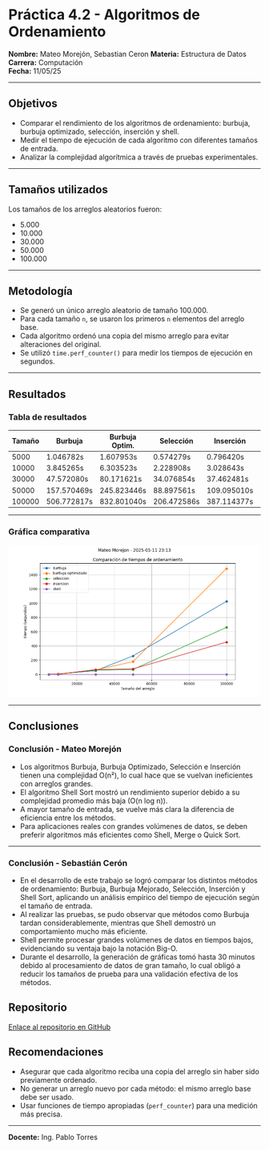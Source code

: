 # **Práctica 4.2 - Algoritmos de Ordenamiento**
**Nombre:** Mateo Morejón, Sebastian Ceron 
**Materia:** Estructura de Datos  
**Carrera:** Computación  
**Fecha:** 11/05/25  

---

## **Objetivos**

- Comparar el rendimiento de los algoritmos de ordenamiento: burbuja, burbuja optimizado, selección, inserción y shell.
- Medir el tiempo de ejecución de cada algoritmo con diferentes tamaños de entrada.
- Analizar la complejidad algorítmica a través de pruebas experimentales.

---

##  **Tamaños utilizados**

Los tamaños de los arreglos aleatorios fueron:
- 5.000
- 10.000
- 30.000
- 50.000
- 100.000

---

##  **Metodología**

- Se generó un único arreglo aleatorio de tamaño 100.000.
- Para cada tamaño `n`, se usaron los primeros `n` elementos del arreglo base.
- Cada algoritmo ordenó una copia del mismo arreglo para evitar alteraciones del original.
- Se utilizó `time.perf_counter()` para medir los tiempos de ejecución en segundos.

---

##  **Resultados**

### Tabla de resultados

| Tamaño | Burbuja     | Burbuja Optim. | Selección   | Inserción   | Shell     |
| ------ | ----------- | -------------- | ----------- | ----------- | --------- |
| 5000   | 1.046782s   | 1.607953s      | 0.574279s   | 0.796420s   | 0.015298s |
| 10000  | 3.845265s   | 6.303523s      | 2.228908s   | 3.028643s   | 0.035698s |
| 30000  | 47.572080s  | 80.171621s     | 34.076854s  | 37.462481s  | 0.183952s |
| 50000  | 157.570469s | 245.823446s    | 88.897561s  | 109.095010s | 0.350902s |
| 100000 | 506.772817s | 832.801040s    | 206.472586s | 387.114377s | 0.494813s |




---

###  Gráfica comparativa

![Gráfica de comparación](Mateo_Morejon_-_2_25-_5-11_23_13.png)

---

## **Conclusiones**

### **Conclusión - Mateo Morejón**

- Los algoritmos Burbuja, Burbuja Optimizado, Selección e Inserción tienen una complejidad O(n²), lo cual hace que se vuelvan ineficientes con arreglos grandes.  
- El algoritmo Shell Sort mostró un rendimiento superior debido a su complejidad promedio más baja (O(n log n)).  
- A mayor tamaño de entrada, se vuelve más clara la diferencia de eficiencia entre los métodos.  
- Para aplicaciones reales con grandes volúmenes de datos, se deben preferir algoritmos más eficientes como Shell, Merge o Quick Sort.

---

### **Conclusión - Sebastián Cerón**

- En el desarrollo de este trabajo se logró comparar los distintos métodos de ordenamiento: Burbuja, Burbuja Mejorado, Selección, Inserción y Shell Sort, aplicando un análisis empírico del tiempo de ejecución según el tamaño de entrada.  
- Al realizar las pruebas, se pudo observar que métodos como Burbuja tardan considerablemente, mientras que Shell demostró un comportamiento mucho más eficiente.  
- Shell permite procesar grandes volúmenes de datos en tiempos bajos, evidenciando su ventaja bajo la notación Big-O.  
- Durante el desarrollo, la generación de gráficas tomó hasta 30 minutos debido al procesamiento de datos de gran tamaño, lo cual obligó a reducir los tamaños de prueba para una validación efectiva de los métodos.


## **Repositorio**

[Enlace al repositorio en GitHub](https://github.com/matexss/icc-est-u1-PracticaComplejidad)


##  Recomendaciones

- Asegurar que cada algoritmo reciba una copia del arreglo sin haber sido previamente ordenado.
- No generar un arreglo nuevo por cada método: el mismo arreglo base debe ser usado.
- Usar funciones de tiempo apropiadas (`perf_counter`) para una medición más precisa.

---

**Docente:** Ing. Pablo Torres  
